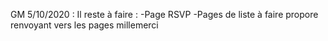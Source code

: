 GM 5/10/2020 :
Il reste à faire : 
    -Page RSVP
    -Pages de liste à faire propore renvoyant vers les pages millemerci